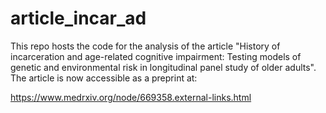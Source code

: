 # article_incar_ad
 
This repo hosts the code for the analysis of the article "History of 
incarceration and age-related cognitive impairment: Testing models of genetic 
and environmental risk in longitudinal panel study of older adults". The 
article is now accessible as a preprint at: 

https://www.medrxiv.org/node/669358.external-links.html
